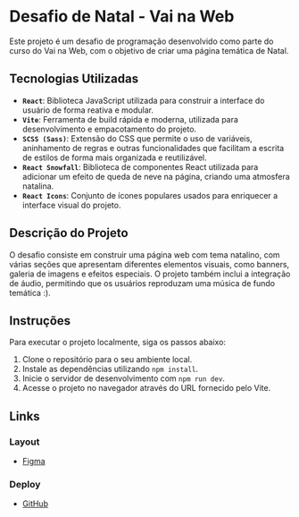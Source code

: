 # Desafio de Natal - Vai na Web

Este projeto é um desafio de programação desenvolvido como parte do curso do Vai na Web, com o objetivo de criar uma página temática de Natal.

## Tecnologias Utilizadas

- **`React`**: Biblioteca JavaScript utilizada para construir a interface do usuário de forma reativa e modular.
- **`Vite`**: Ferramenta de build rápida e moderna, utilizada para desenvolvimento e empacotamento do projeto.
- **`SCSS (Sass)`**: Extensão do CSS que permite o uso de variáveis, aninhamento de regras e outras funcionalidades que facilitam a escrita de estilos de forma mais organizada e reutilizável.
- **`React Snowfall`**: Biblioteca de componentes React utilizada para adicionar um efeito de queda de neve na página, criando uma atmosfera natalina.
- **`React Icons`**: Conjunto de ícones populares usados para enriquecer a interface visual do projeto.

## Descrição do Projeto

O desafio consiste em construir uma página web com tema natalino, com várias seções que apresentam diferentes elementos visuais, como banners, galeria de imagens e efeitos especiais. O projeto também inclui a integração de áudio, permitindo que os usuários reproduzam uma música de fundo temática :).

## Instruções

Para executar o projeto localmente, siga os passos abaixo:

1. Clone o repositório para o seu ambiente local.
2. Instale as dependências utilizando `npm install`.
3. Inicie o servidor de desenvolvimento com `npm run dev`.
4. Acesse o projeto no navegador através do URL fornecido pelo Vite.

## Links

### Layout

- [Figma](https://www.figma.com/design/yoLyVEpui0ttcMZQxKxlIs/Desafio-Natal?node-id=0-1&p=f&t=He8HgsAV83hGELi9-0)

### Deploy

- [GitHub](https://davi-d18.github.io/Desafio_Natal/)

